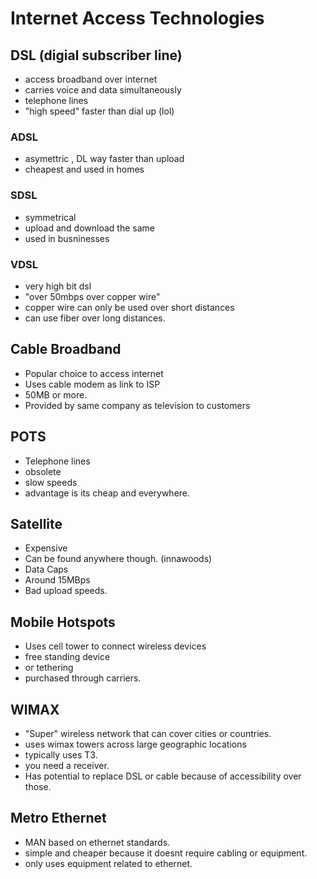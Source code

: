 # Internet Access Technologies

## DSL (digial subscriber line)

- access broadband over internet
- carries voice and data simultaneously
- telephone lines 
- "high speed" faster than dial up (lol)

### ADSL

- asymettric , DL way faster than upload
- cheapest and used in homes 

### SDSL

- symmetrical
- upload and download the same
- used in busninesses

### VDSL

- very high bit dsl
- "over 50mbps over copper wire" 
- copper wire can only be used over short distances
- can use fiber over long distances. 

## Cable Broadband 

- Popular choice to access internet
- Uses cable modem as link to ISP
- 50MB or more. 
- Provided by same company as television to customers

## POTS

- Telephone lines
- obsolete 
- slow speeds
- advantage is its cheap and everywhere. 

## Satellite

- Expensive
- Can be found anywhere though. (innawoods)
- Data Caps
- Around 15MBps
- Bad upload speeds. 

## Mobile Hotspots

- Uses cell tower to connect wireless devices
- free standing device
- or tethering 
- purchased through carriers. 

## WIMAX

- "Super" wireless network that can cover cities or countries. 
- uses wimax towers across large geographic locations
- typically uses T3. 
- you need a receiver. 
- Has potential to replace DSL or cable because of accessibility over those. 

## Metro Ethernet

- MAN based on ethernet standards. 
- simple and cheaper because it doesnt require cabling or equipment. 
- only uses equipment related to ethernet. 
